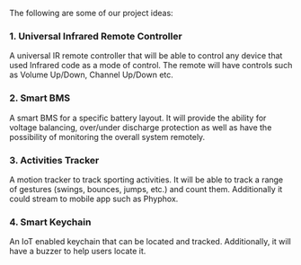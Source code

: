 The following are some of our project ideas:

### 1. Universal Infrared Remote Controller
A universal IR remote controller that will be able to control any device that used Infrared code as a mode of control. The remote will have controls such as Volume Up/Down, Channel Up/Down etc. 

### 2. Smart BMS
A smart BMS for a specific battery layout. It will provide the ability for voltage balancing, over/under discharge protection as well as have the possibility of monitoring the overall system remotely.

### 3. Activities Tracker
A motion tracker to track sporting activities. It will be able to track a range of gestures (swings, bounces, jumps, etc.) and count them. Additionally it could stream to mobile app such as Phyphox.

### 4. Smart Keychain
An IoT enabled keychain that can be located and tracked. Additionally, it will have a buzzer to help users locate it. 
